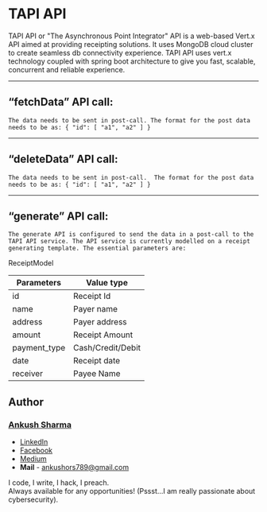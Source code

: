 # TAPI API  
TAPI API or "The Asynchronous Point Integrator" API is a web-based Vert.x API aimed at providing receipting solutions. It uses MongoDB cloud cluster to create seamless db connectivity experience.
TAPI API uses vert.x technology coupled with spring boot architecture to give you fast, scalable, concurrent and reliable experience.

---

## “fetchData” API call: 
`The data needs to be sent in post-call.
The format for the post data needs to be as:
{
  "id": [
    "a1",
    "a2"
  ]
}`

---

## “deleteData” API call: 
`The data needs to be sent in post-call. 
The format for the post data needs to be as:
{
  "id": [
    "a1",
    "a2"
  ]
}`

---

## “generate” API call:
`The generate API is configured to send the data in a post-call to the TAPI API service.
The API service is currently modelled on a receipt generating template. The essential parameters are:
`


ReceiptModel


Parameters     | Value type
-------- | -----
id| Receipt Id
name| Payer name
address| Payer address
amount| Receipt Amount
payment_type| Cash/Credit/Debit
date| Receipt date
receiver| Payee Name


## Author
### [Ankush Sharma](https://scorchingshade.github.io/) 
- [LinkedIn](https://linkedin.com/in/ankush-sharma-a9b24a37/)
- [Facebook](https://www.facebook.com/kushuas)
- [Medium](https://medium.com/@ankushsharma_70830)
- **Mail** - ankushors789@gmail.com

I code, I write, I hack, I preach. <br />
Always available for any opportunities! (Pssst...I am really passionate about cybersecurity).

